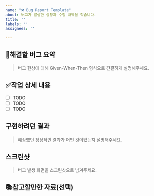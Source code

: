 ```yaml
---
name: "❌ Bug Report Template"
about: 버그가 발생한 상황과 수정 내역을 적습니다.
title: ''
labels: ''
assignees: ''

---
```


## 🐞해결할 버그 요약

> 버그 현상에 대해 Given-When-Then 형식으로 간결하게 설명해주세요.

## ✅작업 상세 내용

- [ ] TODO
- [ ] TODO
- [ ] TODO

## 구현하려던 결과

> 예상했던 정상적인 결과가 어떤 것이었는지 설명해주세요.

## 스크린샷
> 버그 발생 화면을 스크린샷으로 남겨주세요.

## 📚참고할만한 자료(선택)
